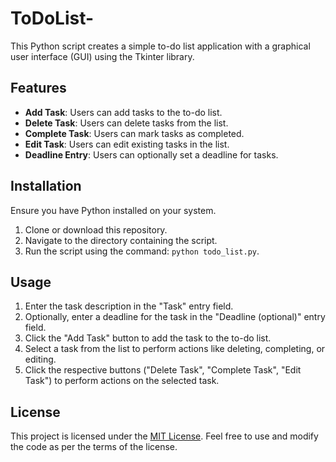 # ToDoList-
 This Python script creates a simple to-do list application with a graphical user interface (GUI) using the Tkinter library. 

## Features

- **Add Task**: Users can add tasks to the to-do list.
- **Delete Task**: Users can delete tasks from the list.
- **Complete Task**: Users can mark tasks as completed.
- **Edit Task**: Users can edit existing tasks in the list.
- **Deadline Entry**: Users can optionally set a deadline for tasks.

## Installation

Ensure you have Python installed on your system.

1. Clone or download this repository.
2. Navigate to the directory containing the script.
3. Run the script using the command: `python todo_list.py`.

## Usage

1. Enter the task description in the "Task" entry field.
2. Optionally, enter a deadline for the task in the "Deadline (optional)" entry field.
3. Click the "Add Task" button to add the task to the to-do list.
4. Select a task from the list to perform actions like deleting, completing, or editing.
5. Click the respective buttons ("Delete Task", "Complete Task", "Edit Task") to perform actions on the selected task.

## License

This project is licensed under the [MIT License](LICENSE). Feel free to use and modify the code as per the terms of the license.

